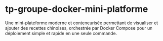 # tp-groupe-docker-mini-platforme
Une mini-plateforme moderne et conteneurisée permettant de visualiser et ajouter des recettes chinoises, orchestrée par Docker Compose pour un déploiement simple et rapide en une seule commande.
